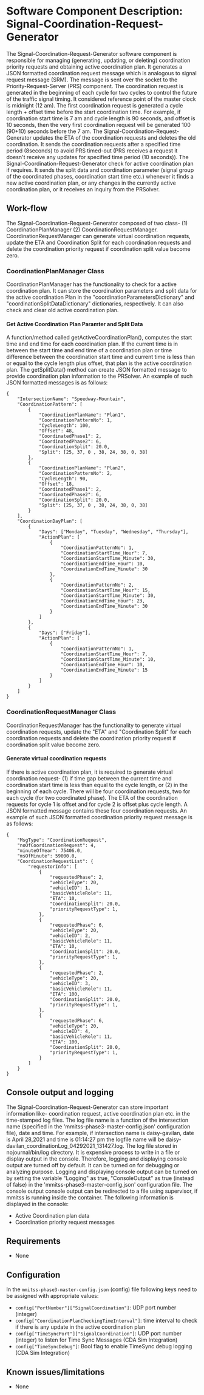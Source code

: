# Software Component Description: Signal-Coordination-Request-Generator
The Signal-Coordination-Request-Generator software component is responsible for managing (generating, updating, or deleting) coordination priority requests and obtaining active coordination plan. It generates a JSON formatted coordination request message which is analogous to signal request message (SRM). The message is sent over the socket to the Priority-Request-Server (PRS) component. The coordination request is generated in the beginning of each cycle for two cycles to control the future of the traffic signal timing. It considered reference point of the master clock is midnight (12 am). The first coordination request is generated a cycle length + offset time before the start coordination time. For example, if coordination start time is 7 am and cycle length is 90 seconds, and offset is 10 seconds, then the very first coordination request will be generated 100 (90+10) seconds before the 7 am. The Signal-Coordination-Request-Generator updates the ETA of the coordination requests and deletes the old coordination. It sends the coordination requests after a specified time period (8seconds) to avoid PRS timed-out (PRS receives a request it doesn't receive any updates for specified time period (10 seconds)). The Signal-Coordination-Request-Generator check for active coordination plan if requires. It sends the split data and coordination parameter (signal group of the coordinated phases, coordination start time etc.) whenever it finds a new active coordination plan, or any changes in the currently active coordination plan, or it receives an inquiry from the PRSolver.

## Work-flow
The Signal-Coordination-Request-Generator composed of two class- (1) CoordinationPlanManager (2) CoordinationRequestManager. CoordinationRequestManager can generate virtual coordination requests, update the ETA and Coordination Split for each coordination requests and delete the coordination priority request if coordination split value become zero.

### CoordinationPlanManager Class
CoordinationPlanManager has the functionality to check for a active coordination plan. It can store the coordination parameters and split data for the active coordination Plan in the "coordinationParametersDictionary" and "coordinationSplitDataDictionary" dictionaries, respectively. It can also check and clear old active coordination plan.

#### Get Active Coordination Plan Paramter and Split Data
A function/method called getActiveCoordinationPlan(), computes the start time and end time for each coordination plan. If the current time is in between the start time and end time of a coordination plan or time difference between the coordination start time and current time is less than or equal to the cycle length plus offset, that plan is the active coordination plan. The getSplitData() method can create JSON formatted message to provide coordination plan information to the PRSolver. An example of such JSON formatted messages is as follows:
```
{
    "IntersectionName": "Speedway-Mountain",
    "CoordinationPattern": [
        {
            "CoordinationPlanName": "Plan1",
            "CoordinationPatternNo": 1,
            "CycleLength": 100,
            "Offset": 48,
            "CoordinatedPhase1": 2,
            "CoordinatedPhase2": 6,
            "CoordinationSplit": 20.0,
            "Split": [25, 37, 0 , 38, 24, 38, 0, 38]
        },
        {
            "CoordinationPlanName": "Plan2",
            "CoordinationPatternNo": 2,
            "CycleLength": 90,
            "Offset": 18,
            "CoordinatedPhase1": 2,
            "CoordinatedPhase2": 6,
            "CoordinationSplit": 20.0,
            "Split": [25, 37, 0 , 38, 24, 38, 0, 38]
        }
    ],
    "CoordinationDayPlan": [
        {
            "Days": ["Monday", "Tuesday", "Wednesday", "Thursday"],
            "ActionPlan": [
                {
                    "CoordinationPatternNo": 1,
                    "CoordinationStartTime_Hour": 7,
                    "CoordinationStartTime_Minute": 30,
                    "CoordinationEndTime_Hour": 10,
                    "CoordinationEndTime_Minute": 30
                },
                {
                    "CoordinationPatternNo": 2,
                    "CoordinationStartTime_Hour": 15,
                    "CoordinationStartTime_Minute": 30,
                    "CoordinationEndTime_Hour": 23,
                    "CoordinationEndTime_Minute": 30
                }
            ]
        },
        {
            "Days": ["Friday"],
            "ActionPlan": [
                {
                    "CoordinationPatternNo": 1,
                    "CoordinationStartTime_Hour": 7,
                    "CoordinationStartTime_Minute": 10,
                    "CoordinationEndTime_Hour": 10,
                    "CoordinationEndTime_Minute": 15
                }
            ]
        }       
    ]
}
```
### CoordinationRequestManager Class
CoordinationRequestManager has the functionality to generate virtual coordination requests, update the "ETA" and "Coordination Split" for each coordination requests and delete the coordination priority request if coordination split value become zero.

#### Generate virtual coordination requests
If there is active coordination plan, it is required to generate virtual coordination request- (1) if time gap between the current time and coordination start time is less than equal to the cycle length, or (2) in the beginning of each cycle. There will be four coordination requests, two for each cycle (for two coordinated phase). The ETA of the coordination requests for cycle 1 is offset and for cycle 2 is offset plus cycle length. A JSON formatted message contains these four coordination requests. An example of such JSON formatted coordination priority request message is as follows:
```
{
    "MsgType": "CoordinationRequest",
    "noOfCoordinationRequest": 4,
    "minuteOfYear": 75406.0,
    "msOfMinute": 59000.0,
    "CoordinationRequestList": {
        "requestorInfo": [
            {
                "requestedPhase": 2,
                "vehicleType": 20,
                "vehicleID": 1,
                "basicVehicleRole": 11,
                "ETA": 10,
                "CoordinationSplit": 20.0,
                "priorityRequestType": 1,
            },
            {
                "requestedPhase": 6,
                "vehicleType": 20,
                "vehicleID": 2,
                "basicVehicleRole": 11,
                "ETA": 10,
                "CoordinationSplit": 20.0,
                "priorityRequestType": 1,
            },
            {
                "requestedPhase": 2,
                "vehicleType": 20,
                "vehicleID": 3,
                "basicVehicleRole": 11,
                "ETA": 100,
                "CoordinationSplit": 20.0,
                "priorityRequestType": 1,
            },
            {
                "requestedPhase": 6,
                "vehicleType": 20,
                "vehicleID": 4,
                "basicVehicleRole": 11,
                "ETA": 100,
                "CoordinationSplit": 20.0,
                "priorityRequestType": 1,
            }
        ]
    }
}
```
## Console output and logging
The Signal-Coordination-Request-Generator can store important information like- coordination request, active coordination plan etc. in the time-stamped log files. The log file name is a function of the intersection name (specified in the 'mmitss-phase3-master-config.json' configuration file), date and time. For example, if intersection name is daisy-gavilan, date is April 28,2021 and time is 01:14:27 pm the logfile name will be daisy-davilan_coordinationLog_04292021_131427.log. The log file stored in nojournal/bin/log directory. It is expensive process to write in a file or display output in the console. Therefore, logging and displaying console output are turned off by default. It can be turned on for debugging or analyzing purpose. Logging and displaying console output can be turned on by setting the variable "Logging" as true, "ConsoleOutput" as true (instead of false) in the 'mmitss-phase3-master-config.json' configuration file. The console output console output can be redirected to a file using supervisor, if mmitss is running inside the container. The following information is displayed in the console:
- Active Coordination plan data
- Coordination priority request messages

## Requirements
- None

## Configuration
In the `mmitss-phase3-master-config.json` (config) file following keys need to be assigned with appropriate values:
- `config["PortNumber"]["SignalCoordination"]`:  UDP port number (integer) 
- `config["CoordinationPlanCheckingTimeInterval"]`: time interval to check if there is any update in the active coordination plan
- `config["TimeSyncPort"]["SignalCoordination"]`:  UDP port number (integer) to listen for Time Sync Messages (CDA Sim Integration)
- `config["TimeSyncDebug"]`:  Bool flag to enable TimeSync debug logging (CDA Sim Integration)



## Known issues/limitations
- None

